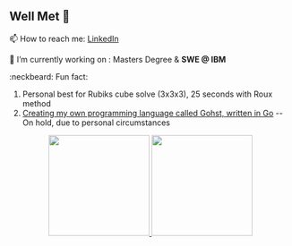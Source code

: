 <h2><b>Well Met</b> 👋</h2>

  📫 How to reach me: [LinkedIn](https://www.linkedin.com/in/maks-drzezdzon/)
    
  :scroll: I’m currently working on : Masters Degree & <b>SWE @ IBM</b>
  
  <!-- :loudspeaker: -->
  
  :neckbeard: Fun fact: 
  1) Personal best for Rubiks cube solve (3x3x3), 25 seconds with Roux method
  2) [Creating my own programming language called Gohst, written in Go](https://github.com/Maks-Drzezdzon/Gohst) -- On hold, due to personal circumstances 

<p align="center">
<a href="https://github.com/maks-drzezdzon">
  <img height="180em" src="https://github-readme-stats-eight-theta.vercel.app/api?username=maks-drzezdzon&show_icons=true&theme=algolia&include_all_commits=true&count_private=true"/>
  <img height="180em" src="https://github-readme-stats-eight-theta.vercel.app/api/top-langs/?username=maks-drzezdzon&layout=compact&langs_count=8&theme=algolia&hide=html&count_private=true"/>
</a>
</p>
 
